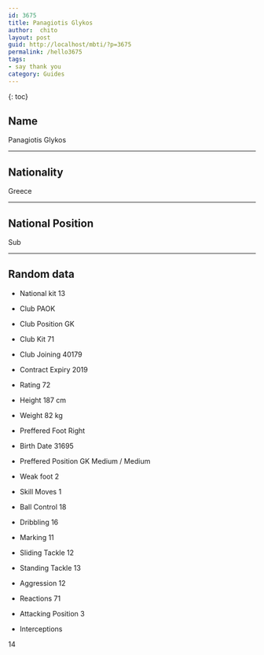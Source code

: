 ```yaml
---
id: 3675
title: Panagiotis Glykos
author:  chito 
layout: post
guid: http://localhost/mbti/?p=3675
permalink: /hello3675
tags:
- say thank you
category: Guides
---
```



{: toc}


## Name  
Panagiotis Glykos 

* * *

## Nationality  
Greece 

* * *

## National Position  
Sub 

* * *

## Random data 

  * National kit 
13 

  * Club 
PAOK 

  * Club Position 
GK 

  * Club Kit 
71 

  * Club Joining 
40179 

  * Contract Expiry 
2019 

  * Rating 
72 

  * Height 
187 cm 

  * Weight 
82 kg 

  * Preffered Foot 
Right 

  * Birth Date 
31695 

  * Preffered Position 
GK Medium / Medium 

  * Weak foot 
2 

  * Skill Moves 
1 

  * Ball Control 
18 

  * Dribbling 
16 

  * Marking 
11 

  * Sliding Tackle 
12 

  * Standing Tackle 
13 

  * Aggression 
12 

  * Reactions 
71 

  * Attacking Position 
3 

  * Interceptions 

14</ul>